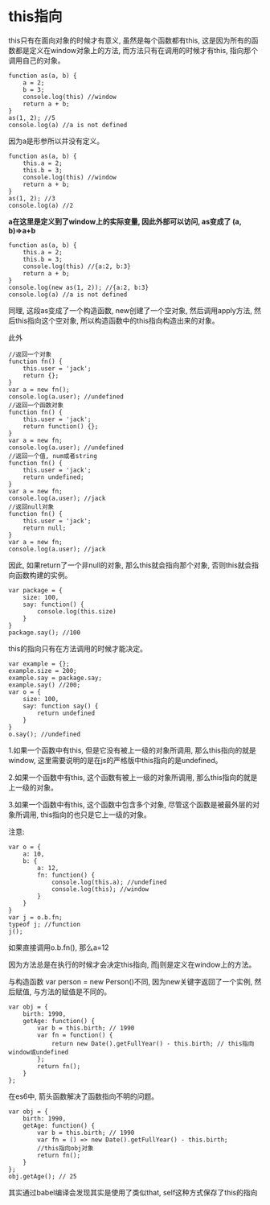 # this指向

this只有在面向对象的时候才有意义, 虽然是每个函数都有this, 这是因为所有的函数都是定义在window对象上的方法, 而方法只有在调用的时候才有this, 指向那个调用自己的对象。 

    function as(a, b) {
        a = 2; 
        b = 3; 
        console.log(this) //window
        return a + b; 
    }
    as(1, 2); //5
    console.log(a) //a is not defined

因为a是形参所以并没有定义。 

    function as(a, b) {
        this.a = 2; 
        this.b = 3; 
        console.log(this) //window
        return a + b; 
    }
    as(1, 2); //3
    console.log(a) //2

**a在这里是定义到了window上的实际变量, 因此外部可以访问, as变成了
(a, b)=>a+b**

    function as(a, b) {
        this.a = 2; 
        this.b = 3; 
        console.log(this) //{a:2, b:3}
        return a + b; 
    }
    console.log(new as(1, 2)); //{a:2, b:3}
    console.log(a) //a is not defined

同理, 这段as变成了一个构造函数, new创建了一个空对象, 然后调用apply方法, 然后this指向这个空对象, 所以构造函数中的this指向构造出来的对象。 

此外

    //返回一个对象
    function fn() {
        this.user = 'jack'; 
        return {}; 
    }
    var a = new fn(); 
    console.log(a.user); //undefined
    //返回一个函数对象
    function fn() {
        this.user = 'jack'; 
        return function() {}; 
    }
    var a = new fn; 
    console.log(a.user); //undefined
    //返回一个值, num或者string
    function fn() {
        this.user = 'jack'; 
        return undefined; 
    }
    var a = new fn; 
    console.log(a.user); //jack
    //返回null对象
    function fn() {
        this.user = 'jack'; 
        return null; 
    }
    var a = new fn; 
    console.log(a.user); //jack

因此, 如果return了一个非null的对象, 那么this就会指向那个对象, 否则this就会指向函数构建的实例。 

    var package = {
        size: 100, 
        say: function() {
            console.log(this.size)
        }
    }
    package.say(); //100

this的指向只有在方法调用的时候才能决定。 

    var example = {}; 
    example.size = 200; 
    example.say = package.say; 
    example.say() //200; 
    var o = {
        size: 100, 
        say: function say() {
            return undefined
        }
    }
    o.say(); //undefined

1.如果一个函数中有this, 但是它没有被上一级的对象所调用, 那么this指向的就是window, 这里需要说明的是在js的严格版中this指向的是undefined。 

2.如果一个函数中有this, 这个函数有被上一级的对象所调用, 那么this指向的就是上一级的对象。 

3.如果一个函数中有this, 这个函数中包含多个对象, 尽管这个函数是被最外层的对象所调用, this指向的也只是它上一级的对象。 

注意: 

    var o = {
        a: 10, 
        b: {
            a: 12, 
            fn: function() {
                console.log(this.a); //undefined
                console.log(this); //window
            }
        }
    }
    var j = o.b.fn; 
    typeof j; //function
    j(); 

如果直接调用o.b.fn(), 那么a=12

因为方法总是在执行的时候才会决定this指向, 而j则是定义在window上的方法。 

与构造函数 var person = new Person()不同, 因为new关键字返回了一个实例, 然后赋值, 与方法的赋值是不同的。 

    var obj = {
        birth: 1990, 
        getAge: function() {
            var b = this.birth; // 1990
            var fn = function() {
                return new Date().getFullYear() - this.birth; // this指向window或undefined
            }; 
            return fn(); 
        }
    }; 

在es6中, 箭头函数解决了函数指向不明的问题。 

    var obj = {
        birth: 1990, 
        getAge: function() {
            var b = this.birth; // 1990
            var fn = () => new Date().getFullYear() - this.birth; 
            //this指向obj对象
            return fn(); 
        }
    }; 
    obj.getAge(); // 25

其实通过babel编译会发现其实是使用了类似that, self这种方式保存了this的指向

